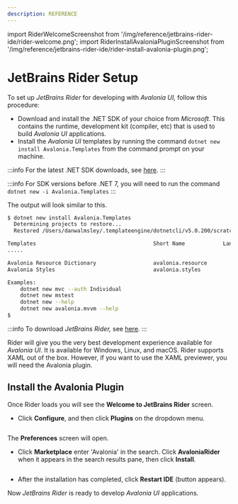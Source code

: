 ```yaml
---
description: REFERENCE
---
```


import RiderWelcomeScreenshot from '/img/reference/jetbrains-rider-ide/rider-welcome.png';
import RiderInstallAvaloniaPluginScreenshot from '/img/reference/jetbrains-rider-ide/rider-install-avalonia-plugin.png';

# JetBrains Rider Setup

To set up _JetBrains Rider_ for developing with _Avalonia UI,_ follow this procedure:

- Download and install the .NET SDK of your choice from _Microsoft_. This contains the runtime, development kit (compiler, etc) that is used to build _Avalonia UI_ applications.
- Install the _Avalonia UI_ templates by running the command `dotnet new install Avalonia.Templates` from the command prompt on your machine.

:::info
For the latest .NET SDK downloads, see [here](https://dotnet.microsoft.com/download).
:::

:::info
For SDK versions before .NET 7, you will need to run the command `dotnet new -i Avalonia.Templates`
:::

The output will look similar to this.

```bash
$ dotnet new install Avalonia.Templates
  Determining projects to restore...
  Restored /Users/danwalmsley/.templateengine/dotnetcli/v5.0.200/scratch/restore.csproj (in 706 ms).

Templates                                     Short Name            Language    Tags
.....

Avalonia Resource Dictionary                  avalonia.resource                 ui/xaml/avalonia/avaloniaui
Avalonia Styles                               avalonia.styles                   ui/xaml/avalonia/avaloniaui

Examples:
    dotnet new mvc --auth Individual
    dotnet new mstest
    dotnet new --help
    dotnet new avalonia.mvvm --help
$
```

:::info
To download _JetBrains Rider,_ see [here](https://www.jetbrains.com/rider/).
:::

Rider will give you the very best development experience available for _Avalonia UI_. It is available for Windows, Linux, and macOS. Rider supports XAML out of the box. However, if you want to use the XAML previewer, you will need the Avalonia plugin.

## Install the Avalonia Plugin

Once Rider loads you will see the **Welcome to JetBrains Rider** screen.

- Click **Configure**, and then click **Plugins** on the dropdown menu.

<img src={RiderWelcomeScreenshot} alt="" />

The **Preferences** screen will open.
- Click **Marketplace** enter 'Avalonia' in the search. Click **AvaloniaRider** when it appears in the search results pane, then click **Install**.

<img src={RiderInstallAvaloniaPluginScreenshot} alt="" />

- After the installation has completed, click **Restart IDE** (button appears).

Now _JetBrains Rider_ is ready to develop _Avalonia UI_ applications.
